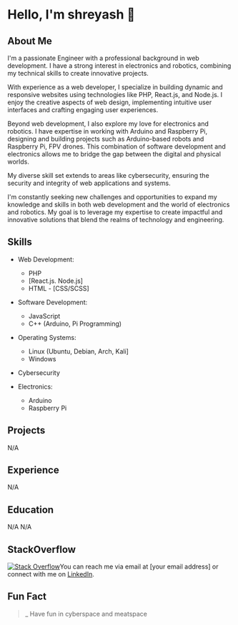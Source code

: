 # Hello, I'm shreyash 👋

## About Me
I'm a passionate Engineer with a professional background in web development. I have a strong interest in electronics and robotics, combining my technical skills to create innovative projects.

With experience as a web developer, I specialize in building dynamic and responsive websites using technologies like PHP, React.js, and Node.js. I enjoy the creative aspects of web design, implementing intuitive user interfaces and crafting engaging user experiences.

Beyond web development, I also explore my love for electronics and robotics. I have expertise in working with Arduino and Raspberry Pi, designing and building projects such as Arduino-based robots and Raspberry Pi, FPV drones. This combination of software development and electronics allows me to bridge the gap between the digital and physical worlds.

My diverse skill set extends to areas like cybersecurity, ensuring the security and integrity of web applications and systems.

I'm constantly seeking new challenges and opportunities to expand my knowledge and skills in both web development and the world of electronics and robotics. My goal is to leverage my expertise to create impactful and innovative solutions that blend the realms of technology and engineering.

## Skills
- Web Development:
  - PHP
  - [React.js. Node.js]
  - HTML - [CSS/SCSS]

- Software Development:
  - JavaScript
  - C++ (Arduino, Pi Programming)

- Operating Systems:
  - Linux (Ubuntu, Debian, Arch, Kali]
  - Windows

- Cybersecurity

- Electronics:
  - Arduino
  - Raspberry Pi 

## Projects
N/A

## Experience
N/A

## Education
N/A
N/A

## StackOverflow
[![Stack Overflow](https://stackoverflow.com/users/flair/10082168)](https://stackoverflow.com/users/10082168/jason0011)You can reach me via email at [your email address] or connect with me on [LinkedIn](https://www.linkedin.com/in/your-profile).

## Fun Fact
>_ Have fun in cyberspace and meatspace	

